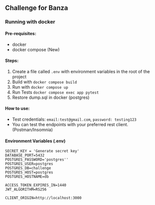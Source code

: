 ## Challenge for Banza

### Running with docker

#### Pre-requisites:
- docker
- docker compose (New)

#### Steps:
1. Create a file called `.env` with environment variables in the root of the project
2. Build with `docker compose build`
3. Run with `docker compose up`
4. Run Tests `docker compose exec app pytest`
5. Restore dump.sql in docker (postgres) 

#### How to use: 
- Test credentials: `email:test@gmail.com`, `password: testing123`
- You can test the endpoints with your preferred rest client. (Postman/Insomnia)

#### Environment Variables (.env)
```
SECRET_KEY = 'Generate secret key'
DATABASE_PORT=5432
POSTGRES_PASSWORD='postgres''
POSTGRES_USER=postgres
POSTGRES_DB=challenge
POSTGRES_HOST=postgres
POSTGRES_HOSTNAME=db

ACCESS_TOKEN_EXPIRES_IN=1440
JWT_ALGORITHM=RS256

CLIENT_ORIGIN=http://localhost:3000
```